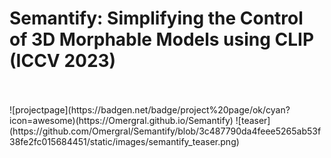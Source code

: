 # Semantify: Simplifying the Control of 3D Morphable Models using CLIP (ICCV 2023)

<br>
<br>
![projectpage](https://badgen.net/badge/project%20page/ok/cyan?icon=awesome)(https://Omergral.github.io/Semantify)
![teaser](https://github.com/Omergral/Semantify/blob/3c487790da4feee5265ab53f38fe2fc015684451/static/images/semantify_teaser.png)

